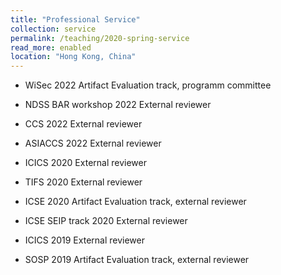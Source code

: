 ```yaml
---
title: "Professional Service"
collection: service
permalink: /teaching/2020-spring-service
read_more: enabled
location: "Hong Kong, China"
---
```


 * WiSec 2022 Artifact Evaluation track, programm committee

 * NDSS BAR workshop 2022 External reviewer

 * CCS 2022 External reviewer

 * ASIACCS 2022 External reviewer

 * ICICS 2020 External reviewer

 * TIFS 2020 External reviewer

 * ICSE 2020 Artifact Evaluation track, external reviewer

 * ICSE SEIP track 2020 External reviewer

 * ICICS 2019 External reviewer

 * SOSP 2019 Artifact Evaluation track, external reviewer
